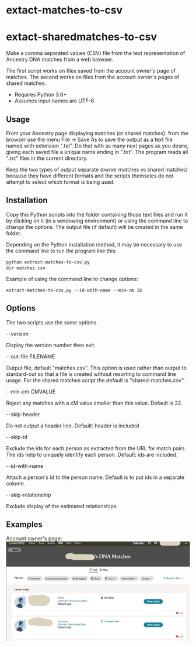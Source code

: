 # extact-matches-to-csv
# extact-sharedmatches-to-csv

Make a comma separated values (CSV) file from the text representation of Ancestry DNA matches
from a web browser.

The first script works on files saved from the account owner's page of matches.
The second works on files from the account owner's pages of shared matches.

- Requires Python 3.6+
- Assumes input names are UTF-8

## Usage ##

From your Ancestry page displaying matches (or shared matches): from the browser use the menu File -> Save As
to save the output as a text file named with extension ".txt".
    Do that with as many next pages as you desire, giving each saved file a unique name ending in ".txt".
    The program reads all ".txt" files in the current directory.

Keep the two types of output separate (owner matches vs shared matches) because they have different formats and  the scripts themseles do not attempt to select which format is being used.

## Installation ##

Copy this Python scripts into the folder containing those text files and run it by clicking on
it (in a windowing environment) or using the command line to change the options. The output
file (if default) will be created in the same folder.

Depending on the Python installation method, it may be necessary to use the command line 
to run the program like this:
``` 
python extract-matches-to-csv.py
dir matches.csv
```

Example of using the command line to change options:
```
extract-matches-to-csv.py --id-with-name --min-cm 18
```

## Options ## 

The two scripts use the same options.

--version

Display the version number then exit.

--out-file FILENAME

Output file, default "matches.csv". This option is used rather than output to stardard-out so
that a file is created without resorting to command line usage. For the shared matches script the default is "shared-matches.csv".

--min-cm CMVALUE

Reject any matches with a cM value smaller than this value. Default is 22.

--skip-header

Do not output a header line. Default: header is included

--skip-id

Exclude the ids for each person as extracted from the URL for match pairs.
The ids help to uniquely identify each person. Default: ids are included.

--id-with-name

Attach a person's id to the person name. Default is to put ids in a separate column.

--skip-relationship

Exclude display of the estimated relationships.

## Examples ##

Account owner's page:
![account owner](examples/account-screenshot.jpg)
